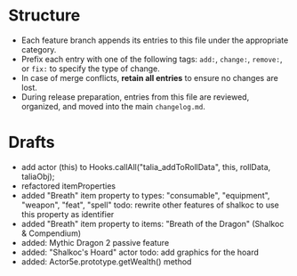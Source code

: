 # Structure
- Each feature branch appends its entries to this file under the appropriate category.
- Prefix each entry with one of the following tags: `add:`, `change:`, `remove:`, or `fix:` to specify the type of change.
- In case of merge conflicts, **retain all entries** to ensure no changes are lost.
- During release preparation, entries from this file are reviewed, organized, and moved into the main `changelog.md`.
# Drafts

- add actor (this) to Hooks.callAll("talia_addToRollData", this, rollData, taliaObj);
- refactored itemProperties
- added "Breath" item property to types: "consumable", "equipment", "weapon", "feat", "spell"
todo: rewrite other features of shalkoc to use this property as identifier
- added "Breath" item property to items: "Breath of the Dragon" (Shalkoc & Compendium)
- added: Mythic Dragon 2 passive feature
- added: "Shalkoc's Hoard" actor
todo: add graphics for the hoard
- added: Actor5e.prototype.getWealth() method
